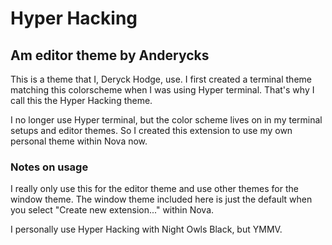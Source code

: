 # Hyper Hacking
## Am editor theme by Anderycks

This is a theme that I, Deryck Hodge, use. I first
created a terminal theme matching this colorscheme when I was
using Hyper terminal. That's why I call this the Hyper Hacking
theme.

I no longer use Hyper terminal, but the color scheme lives on in
my terminal setups and editor themes. So I created this extension
to use my own personal theme within Nova now.

### Notes on usage

I really only use this for the editor theme and use other themes
for the window theme. The window theme included here is just the
default when you select "Create new extension..." within Nova.

I personally use Hyper Hacking with Night Owls Black, but YMMV.

